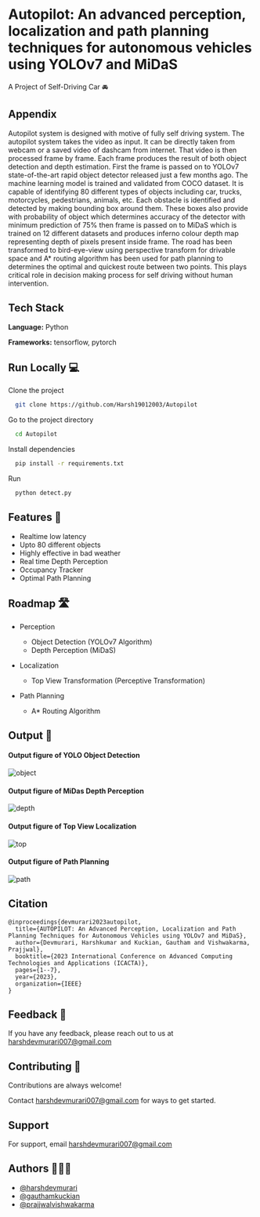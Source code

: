 
# Autopilot: An advanced perception, localization and path planning techniques for autonomous vehicles using YOLOv7 and MiDaS 

A Project of Self-Driving Car 🚘


## Appendix 

Autopilot system is designed with motive of fully self driving system. The autopilot system takes the video as input. It can be directly taken from webcam or a saved video of dashcam from internet. That video is then processed frame by frame. Each frame produces the result of both object detection and depth estimation. First the frame is passed on to YOLOv7 state-of-the-art rapid object detector released just a few months ago. The machine learning model is trained and validated from COCO dataset. It is capable of identifying 80 different types of objects including car, trucks, motorcycles, pedestrians, animals, etc. Each obstacle is identified and detected by making bounding box around them. These boxes also provide with probability of object which determines accuracy of the detector with minimum prediction of 75% then frame is passed on to MiDaS which is trained on 12 different datasets and produces inferno colour depth map representing depth of pixels present inside frame. The road has been  transformed to bird-eye-view using perspective transform for drivable space and A* routing algorithm has been used for path planning to determines the optimal and quickest route between two points. This plays critical role in decision making process for self driving without human intervention.


## Tech Stack

**Language:** Python

**Frameworks:** tensorflow, pytorch


## Run Locally 💻

Clone the project

```bash
  git clone https://github.com/Harsh19012003/Autopilot
```

Go to the project directory

```bash
  cd Autopilot
```

Install dependencies

```bash
  pip install -r requirements.txt
```

Run

```bash
  python detect.py
```



## Features 📌

- Realtime low latency
- Upto 80 different objects
- Highly effective in bad weather 
- Real time Depth Perception
- Occupancy Tracker
- Optimal Path Planning



## Roadmap 🛣️

- Perception
    - Object Detection (YOLOv7 Algorithm)
    - Depth Perception (MiDaS)

- Localization
    - Top View Transformation (Perceptive Transformation)

- Path Planning
    - A* Routing Algorithm

## Output 🏅
#### Output figure of YOLO Object Detection
![object](https://github.com/Harsh19012003/Autopilot/assets/94838404/a2195a31-049a-44f4-8598-48b817bd7cf5) 

#### Output figure of MiDas Depth Perception
![depth](https://github.com/Harsh19012003/Autopilot/assets/94838404/ab868eca-c1cd-48f6-bf8b-2b9d16437be7)

#### Output figure of Top View Localization
![top](https://github.com/Harsh19012003/Autopilot/assets/94838404/dc32f98e-d308-4640-8c98-e9f7368116f2)

#### Output figure of Path Planning
![path](https://github.com/Harsh19012003/Autopilot/assets/94838404/672d1881-c9ae-4d6c-92e6-8c1a1bdc1043)

## Citation
```
@inproceedings{devmurari2023autopilot,
  title={AUTOPILOT: An Advanced Perception, Localization and Path Planning Techniques for Autonomous Vehicles using YOLOv7 and MiDaS},
  author={Devmurari, Harshkumar and Kuckian, Gautham and Vishwakarma, Prajjwal},
  booktitle={2023 International Conference on Advanced Computing Technologies and Applications (ICACTA)},
  pages={1--7},
  year={2023},
  organization={IEEE}
}
```
## Feedback 📝

If you have any feedback, please reach out to us at harshdevmurari007@gmail.com

## Contributing 🤝

Contributions are always welcome!

Contact harshdevmurari007@gmail.com for ways to get started.



## Support

For support, email harshdevmurari007@gmail.com


## Authors 👨🏻‍💻

- [@harshdevmurari](https://github.com/Harsh19012003)
- [@gauthamkuckian](https://github.com/gauthamkuckian)
- [@prajjwalvishwakarma](https://github.com/PrajjwalV27)


